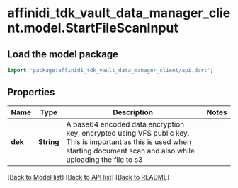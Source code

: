 # affinidi_tdk_vault_data_manager_client.model.StartFileScanInput

## Load the model package

```dart
import 'package:affinidi_tdk_vault_data_manager_client/api.dart';
```

## Properties

| Name    | Type       | Description                                                                                                                                                                 | Notes |
| ------- | ---------- | --------------------------------------------------------------------------------------------------------------------------------------------------------------------------- | ----- |
| **dek** | **String** | A base64 encoded data encryption key, encrypted using VFS public key. This is important as this is used when starting document scan and also while uploading the file to s3 |

[[Back to Model list]](../README.md#documentation-for-models) [[Back to API list]](../README.md#documentation-for-api-endpoints) [[Back to README]](../README.md)
